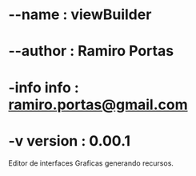 # --name : viewBuilder 
# --author : Ramiro Portas
# -info info : ramiro.portas@gmail.com
# -v version : 0.00.1

Editor de interfaces Graficas generando recursos.
